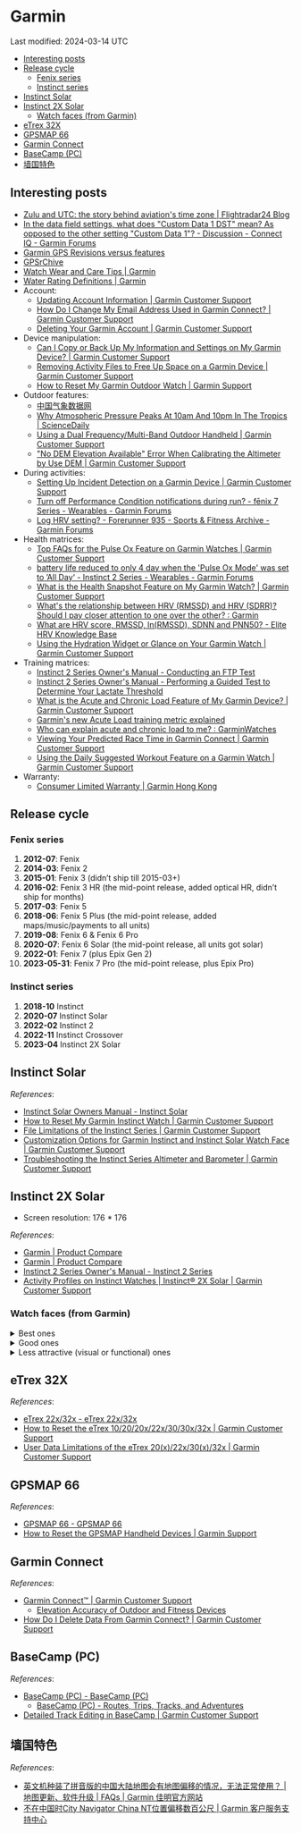 # Garmin

Last modified: 2024-03-14 UTC

- [Interesting posts](#interesting-posts)
- [Release cycle](#release-cycle)
  - [Fenix series](#fenix-series)
  - [Instinct series](#instinct-series)
- [Instinct Solar](#instinct-solar)
- [Instinct 2X Solar](#instinct-2x-solar)
  - [Watch faces (from Garmin)](#watch-faces-from-garmin)
- [eTrex 32X](#etrex-32x)
- [GPSMAP 66](#gpsmap-66)
- [Garmin Connect](#garmin-connect)
- [BaseCamp (PC)](#basecamp-pc)
- [墙国特色](#墙国特色)

## Interesting posts

- [Zulu and UTC: the story behind aviation's time zone \| Flightradar24 Blog](https://www.flightradar24.com/blog/zulu-and-utc-the-story-behind-aviations-time-zone/)
- [In the data field settings, what does "Custom Data 1 DST" mean? As opposed to the other setting "Custom Data 1"? - Discussion - Connect IQ - Garmin Forums](https://forums.garmin.com/developer/connect-iq/f/discussion/253971/in-the-data-field-settings-what-does-custom-data-1-dst-mean-as-opposed-to-the-other-setting-custom-data-1)
- [Garmin GPS Revisions versus features](http://gpsinformation.net/allory/garfeat3.htm)
- [GPSrChive](http://www.gpsrchive.com/)
- [Watch Wear and Care Tips \| Garmin](https://www.garmin.com/en-US/watch-fit-and-care/)
- [Water Rating Definitions \| Garmin](https://www.garmin.com/en-US/legal/waterrating-definitions/)
- Account:
  - [Updating Account Information \| Garmin Customer Support](https://support.garmin.com/en-US/?faq=aphj1n3LD0Ab6AZnyrYPH8)
  - [How Do I Change My Email Address Used in Garmin Connect? \| Garmin Customer Support](https://support.garmin.com/en-US/?faq=ACHWaLhzGL7mnXEf6wSK46)
  - [Deleting Your Garmin Account \| Garmin Customer Support](https://support.garmin.com/en-US/?faq=lBWQm0sVAK06RRRXFECFv6)
- Device manipulation:
  - [Can I Copy or Back Up My Information and Settings on My Garmin Device? \| Garmin Customer Support](https://support.garmin.com/en-US/?faq=AXV7LuWgc73v21nq6nbDa6)
  - [Removing Activity Files to Free Up Space on a Garmin Device \| Garmin Customer Support](https://support.garmin.com/en-US/?faq=oRFoANiwdW8hd9LSqjr8X8&searchQuery=How%20to%20Delete%20the%20Activity%20Folder)
  - [How to Reset My Garmin Outdoor Watch \| Garmin Support](https://support.garmin.com/en-MY/?faq=wxPmdnWsev1xGRUf58oDC8)
- Outdoor features:
  - [中国气象数据网](http://data.cma.cn:8888/article/getLeft/id/301/keyIndex/3.html)
  - [Why Atmospheric Pressure Peaks At 10am And 10pm In The Tropics \| ScienceDaily](https://www.sciencedaily.com/releases/2008/12/081203092437.htm)
  - [Using a Dual Frequency/Multi-Band Outdoor Handheld \| Garmin Customer Support](https://support.garmin.com/en-US/?faq=jptru9E32f6q0zydcdtXh9)
  - ["No DEM Elevation Available" Error When Calibrating the Altimeter by Use DEM \| Garmin Customer Support](https://support.garmin.com/en-US/?faq=twfSoaCovG622VbhfPubF8)
- During activities:
  - [Setting Up Incident Detection on a Garmin Device \| Garmin Customer Support](https://support.garmin.com/en-US/?faq=RfaXahBWkH8Q7pVFLsuUmA)
  - [Turn off Performance Condition notifications during run? - fēnix 7 Series - Wearables - Garmin Forums](https://forums.garmin.com/outdoor-recreation/outdoor-recreation/f/fenix-7-series/303185/turn-off-performance-condition-notifications-during-run)
  - [Log HRV setting? - Forerunner 935 - Sports & Fitness Archive - Garmin Forums](https://forums.garmin.com/sports-fitness/sports-fitness/f/forerunner-935/128094/log-hrv-setting)
- Health matrices:
  - [Top FAQs for the Pulse Ox Feature on Garmin Watches \| Garmin Customer Support](https://support.garmin.com/en-US/?faq=SK2Y9a9aBp5D6n4sXmPBG7)
  - [battery life reduced to only 4 day when the 'Pulse Ox Mode' was set to ’All Day‘ - Instinct 2 Series - Wearables - Garmin Forums](https://forums.garmin.com/outdoor-recreation/outdoor-recreation/f/instinct-2-series/290729/battery-life-reduced-to-only-4-day-when-the-pulse-ox-mode-was-set-to-all-day)
  - [What is the Health Snapshot Feature on My Garmin Watch? \| Garmin Customer Support](https://support.garmin.com/en-US/?faq=PB1duL5p6V64IQwhNvcRK9)
  - [What's the relationship between HRV (RMSSD) and HRV (SDRR)? Should I pay closer attention to one over the other? : Garmin](https://www.reddit.com/r/Garmin/comments/s2a2qo/whats_the_relationship_between_hrv_rmssd_and_hrv/)
  - [What are HRV score, RMSSD, ln(RMSSD), SDNN and PNN50? - Elite HRV Knowledge Base](https://help.elitehrv.com/article/68-what-are-hrv-score-rmssd-ln-rmssd-sdnn-nn50-and-pnn50)
  - [Using the Hydration Widget or Glance on Your Garmin Watch \| Garmin Customer Support](https://support.garmin.com/en-US/?faq=390puZ3AgO4hM3IzakFs99)
- Training matrices:
  - [Instinct 2 Series Owner's Manual - Conducting an FTP Test](https://www8.garmin.com/manuals/webhelp/GUID-31D23DBB-57C2-4DF7-A0C9-8D1A00AB4BE7/EN-US/GUID-C8DAC4B1-3159-4E8C-ADD9-6FA012EBA697.html?q=ftp&nav=search_pane)
  - [Instinct 2 Series Owner's Manual - Performing a Guided Test to Determine Your Lactate Threshold](https://www8.garmin.com/manuals/webhelp/GUID-31D23DBB-57C2-4DF7-A0C9-8D1A00AB4BE7/EN-US/GUID-1B0C9B93-01CD-4A0C-A30F-B815C0347159.html?q=lactate&nav=search_pane)
  - [What is the Acute and Chronic Load Feature of My Garmin Device? \| Garmin Customer Support](https://support.garmin.com/en-US/?faq=C6iHdy0SS05RkoSVbFz066)
  - [Garmin's new Acute Load training metric explained](https://gadgetsandwearables.com/2022/09/04/garmin-acute-training-load/)
  - [Who can explain acute and chronic load to me? : GarminWatches](https://www.reddit.com/r/GarminWatches/comments/11citlg/who_can_explain_acute_and_chronic_load_to_me/)
  - [Viewing Your Predicted Race Time in Garmin Connect \| Garmin Customer Support](https://support.garmin.com/en-US/?faq=eqGwbtBVJB0L6fZnHLCkB8)
  - [Using the Daily Suggested Workout Feature on a Garmin Watch \| Garmin Customer Support](https://support.garmin.com/en-US/?faq=oYknGZ910l1pfBNzkDHX6A)
- Warranty:
  - [Consumer Limited Warranty \| Garmin Hong Kong](https://www.garmin.com/en-HK/legal/consumer-limited-warranty/)

## Release cycle

### Fenix series

1. **2012-07**: Fenix
2. **2014-03**: Fenix 2
3. **2015-01**: Fenix 3 (didn’t ship till 2015-03+)
4. **2016-02**: Fenix 3 HR (the mid-point release, added optical HR, didn’t ship for months)
5. **2017-03**: Fenix 5
6. **2018-06**: Fenix 5 Plus (the mid-point release, added maps/music/payments to all units)
7. **2019-08**: Fenix 6 & Fenix 6 Pro
8. **2020-07**: Fenix 6 Solar (the mid-point release, all units got solar)
9. **2022-01**: Fenix 7 (plus Epix Gen 2)
10. **2023-05-31**: Fenix 7 Pro (the mid-point release, plus Epix Pro)

### Instinct series

1. **2018-10** Instinct
2. **2020-07** Instinct Solar
3. **2022-02** Instinct 2
4. **2022-11** Instinct Crossover
5. **2023-04** Instinct 2X Solar

## Instinct Solar

*References*:

- [Instinct Solar Owners Manual - Instinct Solar](https://www8.garmin.com/manuals/webhelp/GUID-A298EB1C-21D9-430F-8D06-A2CC74E5D5E9/EN-US/GUID-8ED98A2D-D9DE-4390-A4D8-0C3B4A0A5EE2-homepage.html)
- [How to Reset My Garmin Instinct Watch \| Garmin Customer Support](https://support.garmin.com/en-HK/?faq=OkQ0pbsjum027l0E0QGR48)
- [File Limitations of the Instinct Series \| Garmin Customer Support](https://support.garmin.com/en-US/?faq=aRXfDopghu9a94nOt5bg57)
- [Customization Options for Garmin Instinct and Instinct Solar Watch Face \| Garmin Customer Support](https://support.garmin.com/en-US/?faq=Ld2a92BA0A6OMYFTvzrBx7)
- [Troubleshooting the Instinct Series Altimeter and Barometer \| Garmin Customer Support](https://support.garmin.com/en-US/?faq=qyfmQF7Au284m7pXMi5ie9)

## Instinct 2X Solar

- Screen resolution: 176 * 176

*References*:

- [Garmin \| Product Compare](https://www.garmin.com/en-US/compare/?compareProduct=884585&compareProduct=775697)
- [Garmin \| Product Compare](https://www.garmin.com/en-US/compare/?compareProduct=866230&compareProduct=775697&compareProduct=884585&compareProduct=884414&compareProduct=802901)
- [Instinct 2 Series Owner's Manual - Instinct 2 Series](https://www8.garmin.com/manuals/webhelp/GUID-31D23DBB-57C2-4DF7-A0C9-8D1A00AB4BE7/EN-US/GUID-8ED0D1EF-A3B9-4868-BDE2-BA3423F3C01C-homepage.html)
- [Activity Profiles on Instinct Watches \| Instinct® 2X Solar \| Garmin Customer Support](https://support.garmin.com/en-US/?faq=0TO3RJerG65l5cdfcjwCW8&productID=884585&searchQuery=activities&tab=topics)

### Watch faces (from Garmin)

<details>
<summary>Best ones</summary>

|             | IDEAL | Bivouac | Crystal | Mountain | Typography |
| ----------- | :---: | :-----: | :-----: | :------: | :--------: |
| B/W         |  B&W  |    B    |    B    |    B     |     B      |
| battery     |   %   |    *    |    %    |    *     |     %      |
| heart rate  |   *   |    *    |    *    |    *     |     *      |
| seconds     |   *   |         |         |          |            |
| day of week |   *   |    *    |    *    |          |     *      |
| month       |       |         |         |          |            |
| Bluetooth   |   *   |    *    |    *    |    *     |            |
| message     |       |         |    *    |          |            |
| altitude    |   *   |    *    |    *    |    *     |            |
| barometer   | graph |         |         |          |            |
| solar       |       |         |         |          |     *      |
| sunrise/set |  bar  |         |         |          |            |
| weather     |       |         |         |          |            |
| steps       |       |         |         |          |            |
| floors      |       |         |         |          |            |

</details>

<details>
<summary>Good ones</summary>

|             | IDEAL | Bionic | Bivouac | Chatte | Crystal | Jaunty | Medal | Mountain | Stargazing | Typography |
| ----------- | :---: | :----: | :-----: | :----: | :-----: | :----: | :---: | :------: | :--------: | :--------: |
| B/W         |  B&W  |   B    |    B    |   B    |    B    |  B&W   |       |    B     |            |     B      |
| battery     |   %   |   *    |    *    |   %    |    %    |   %    |   %   |    *     |     *      |     %      |
| heart rate  |   *   |   *    |    *    |   *    |    *    |   *    |   *   |    *     |     *      |     *      |
| seconds     |   *   |        |         |        |         |   *    |       |          |            |            |
| day of week |   *   |   *    |    *    |   *    |    *    |   *    |   *   |          |     *      |     *      |
| month       |       |        |         |        |         |        |       |          |            |            |
| Bluetooth   |   *   |   *    |    *    |   *    |    *    |   *    |   *   |    *     |     *      |            |
| message     |       |   *    |         |        |    *    |   *    |       |          |     #      |            |
| altitude    |   *   |   *    |    *    |        |    *    |        |       |    *     |     *      |            |
| barometer   | graph |        |         |        |         |        |       |          |            |            |
| solar       |       |        |         |        |         |        |       |          |            |     *      |
| sunrise/set |  bar  |        |         |        |         |        |       |          |            |            |
| weather     |       |        |         |        |         |        |       |          |            |            |
| steps       |       |  bar   |         |        |         |        |       |          |            |            |
| floors      |       |  bar   |         |        |         |        |       |          |            |            |

</details>

<details>
<summary>Less attractive (visual or functional) ones</summary>

|             | IDEAL | ~~Digi~~ (ILLEGIBLE) | Digital Dashboard | Element | Graystone | Onyx  |  ~~Swift~~  |
| ----------- | :---: | :------------------: | :---------------: | :-----: | :-------: | :---: | :---------: |
| B/W         |  B&W  |          B           |                   |    B    |     B     |   B   |      B      |
| battery     |   %   |          %           |         *         |    *    |     *     |   d   |      d      |
| heart rate  |   *   |          *           |         *         |    *    |     *     |   *   |      *      |
| seconds     |   *   |          *           |                   |         |           |   *   |             |
| day of week |   *   |          *           |         *         |         |     *     |   *   |      *      |
| month       |       |                      |                   |         |     *     |       |             |
| Bluetooth   |   *   |          *           |         *         |    *    |     *     |       |             |
| message     |       |          #           |                   |    #    |     #     |       |             |
| altitude    |   *   |                      |                   |         |     *     |       |      *      |
| barometer   | graph |                      |                   |         |   `1k`    |       |             |
| solar       |       |                      |                   |    *    |           |   *   |      *      |
| sunrise/set |  bar  |                      |                   |         |           |   *   | NOT WORKING |
| weather     |       |                      |                   |         |           |   *   |      *      |
| steps       |       |                      |         *         |    %    |           |       |             |
| floors      |       |                      |        bar        |         |           |       |             |

</details>

## eTrex 32X

*References*:

- [eTrex 22x/32x - eTrex 22x/32x](https://www8.garmin.com/manuals/webhelp/eTrex22x-32x/EN-US/GUID-CE8E2EF8-CD9B-4B08-BF3C-426D57DA38CC-homepage.html)
- [How to Reset the eTrex 10/20/20x/22x/30/30x/32x \| Garmin Customer Support](https://support.garmin.com/en-US/?faq=YJFM0GykFLAZk1aNJzXzZ9)
- [User Data Limitations of the eTrex 20(x)/22x/30(x)/32x \| Garmin Customer Support](https://support.garmin.com/en-US/?faq=Sf7jHKwP2V53j6MoP8AeH8)

## GPSMAP 66

*References*:

- [GPSMAP 66 - GPSMAP 66](https://www8.garmin.com/manuals/webhelp/gpsmap66s_st/EN-US/GUID-32EB4225-8D6F-4830-995D-0C6AC7DCB2D3-homepage.html)
- [How to Reset the GPSMAP Handheld Devices \| Garmin Support](https://support.garmin.com/en-IE/?faq=Z41VbtQ1EH7F4wmdm0hfE6)

## Garmin Connect

*References*:

- [Garmin Connect™ \| Garmin Customer Support](https://support.garmin.com/en-US/?productID=73207&tab=topics)
  - [Elevation Accuracy of Outdoor and Fitness Devices](https://support.garmin.com/en-US/?faq=WlvNrOungC28xGtwB7hLY5&productID=73207&searchQuery=Elevation%20Correction&tab=topics)
- [How Do I Delete Data From Garmin Connect? \| Garmin Customer Support](https://support.garmin.com/en-US/?faq=uj0Ewfb58w1DGR0WI87gB9)

## BaseCamp (PC)

*References*:

- [BaseCamp (PC) - BaseCamp (PC)](https://www8.garmin.com/manuals/webhelp/basecamppc/EN-US/GUID-80CEAC15-E702-4274-87E0-2366BB9A5A98-homepage.html)
  - [BaseCamp (PC) - Routes, Trips, Tracks, and Adventures](https://www8.garmin.com/manuals/webhelp/basecamppc/EN-US/GUID-D6147E58-01AF-4472-AB5D-94946B0C20B0.html)
- [Detailed Track Editing in BaseCamp \| Garmin Customer Support](https://support.garmin.com/en-US/?faq=NchCyNjj9I1i89rVRSiyX7)

## 墙国特色

*References*:

- [英文机种装了拼音版的中国大陆地图会有地图偏移的情况，无法正常使用？ \| 地图更新、软件升级 \| FAQs \| Garmin 佳明官方网站](https://www.garmin.com.cn/faqs/Upgrade/1-14/)
- [不在中国时City Navigator China NT位置偏移数百公尺 \| Garmin 客户服务支持中心](https://support.garmin.com/zh-CN/?faq=cRC0iUieiq1hRc0UIeE7J6)
